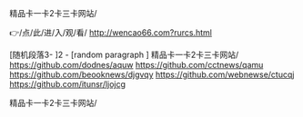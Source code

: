 
精品卡一卡2卡三卡网站/




👉/点/此/进/入/观/看/ http://wencao66.com?rurcs.html




[随机段落3-
]2 - [random paragraph
]
精品卡一卡2卡三卡网站/ https://github.com/dodnes/aquw
https://github.com/cctnews/qamu
https://github.com/beooknews/djgvqy
https://github.com/webnewse/ctucqj
https://github.com/itunsr/ljojcg





精品卡一卡2卡三卡网站/
